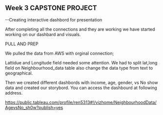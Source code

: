 ## Week 3 CAPSTONE PROJECT 

--Creating interactive dashbord for presentation 

After completing all the connections and they are working we have started working on our dashbard and visuals.

  PULL AND PREP 

We pulled the data from AWS with orginal connection;

Lattidue and Longitude field needed some attention.  We had to split lat,long field on Neighbourhood_data table also change the data type from text to geographical.

Then we created different dashbords with income, age, gender, vs No show data and created our storybord. 
You can access the dashbourd at following address.

https://public.tableau.com/profile/ren5313#!/vizhome/NeighbourhoodData/AgevsNo_sh0w?publish=yes



